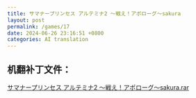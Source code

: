 ```yaml
---
title: サマナープリンセス アルテミナ2 ～戦え！アポローグ～sakura
layout: post
permalink: /games/17
date: 2024-06-26 23:16:51 +0800
categories: AI translation
---
```



## 机翻补丁文件：

[サマナープリンセス アルテミナ2 ～戦え！アポローグ～sakura.rar](../resources/%E3%82%B5%E3%83%9E%E3%83%8A%E3%83%BC%E3%83%97%E3%83%AA%E3%83%B3%E3%82%BB%E3%82%B9%20%E3%82%A2%E3%83%AB%E3%83%86%E3%83%9F%E3%83%8A2%20%EF%BD%9E%E6%88%A6%E3%81%88%EF%BC%81%E3%82%A2%E3%83%9D%E3%83%AD%E3%83%BC%E3%82%B0%EF%BD%9Esakura.rar)

 

